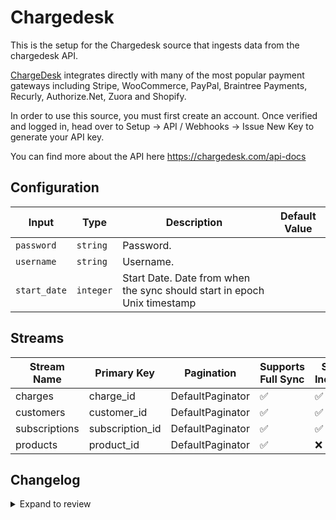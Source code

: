 # Chargedesk
This is the setup for the Chargedesk source that ingests data from the chargedesk API.

[ChargeDesk](https://chargedesk.com/) integrates directly with many of the most popular payment gateways including Stripe, WooCommerce, PayPal, Braintree Payments, Recurly, Authorize.Net, Zuora and Shopify. 

In order to use this source, you must first create an account. Once verified and logged in, head over to Setup -> API / Webhooks -> Issue New Key to generate your API key.

You can find more about the API here https://chargedesk.com/api-docs

## Configuration

| Input | Type | Description | Default Value |
|-------|------|-------------|---------------|
| `password` | `string` | Password.  |  |
| `username` | `string` | Username.  |  |
| `start_date` | `integer` | Start Date. Date from when the sync should start in epoch Unix timestamp |  |

## Streams
| Stream Name | Primary Key | Pagination | Supports Full Sync | Supports Incremental |
|-------------|-------------|------------|---------------------|----------------------|
| charges | charge_id | DefaultPaginator | ✅ |  ✅  |
| customers | customer_id | DefaultPaginator | ✅ |  ✅  |
| subscriptions | subscription_id | DefaultPaginator | ✅ |  ✅  |
| products | product_id | DefaultPaginator | ✅ |  ❌  |

## Changelog

<details>
  <summary>Expand to review</summary>

| Version          | Date              | Pull Request | Subject        |
|------------------|-------------------|--------------|----------------|
| 0.0.16 | 2025-02-22 | [54210](https://github.com/airbytehq/airbyte/pull/54210) | Update dependencies |
| 0.0.15 | 2025-02-15 | [53893](https://github.com/airbytehq/airbyte/pull/53893) | Update dependencies |
| 0.0.14 | 2025-02-08 | [53420](https://github.com/airbytehq/airbyte/pull/53420) | Update dependencies |
| 0.0.13 | 2025-02-01 | [52884](https://github.com/airbytehq/airbyte/pull/52884) | Update dependencies |
| 0.0.12 | 2025-01-25 | [52173](https://github.com/airbytehq/airbyte/pull/52173) | Update dependencies |
| 0.0.11 | 2025-01-18 | [51731](https://github.com/airbytehq/airbyte/pull/51731) | Update dependencies |
| 0.0.10 | 2025-01-11 | [51278](https://github.com/airbytehq/airbyte/pull/51278) | Update dependencies |
| 0.0.9 | 2024-12-28 | [50448](https://github.com/airbytehq/airbyte/pull/50448) | Update dependencies |
| 0.0.8 | 2024-12-21 | [50170](https://github.com/airbytehq/airbyte/pull/50170) | Update dependencies |
| 0.0.7 | 2024-12-14 | [49554](https://github.com/airbytehq/airbyte/pull/49554) | Update dependencies |
| 0.0.6 | 2024-12-12 | [49309](https://github.com/airbytehq/airbyte/pull/49309) | Update dependencies |
| 0.0.5 | 2024-12-11 | [49037](https://github.com/airbytehq/airbyte/pull/49037) | Starting with this version, the Docker image is now rootless. Please note that this and future versions will not be compatible with Airbyte versions earlier than 0.64 |
| 0.0.4 | 2024-11-04 | [48205](https://github.com/airbytehq/airbyte/pull/48205) | Update dependencies |
| 0.0.3 | 2024-10-29 | [47832](https://github.com/airbytehq/airbyte/pull/47832) | Update dependencies |
| 0.0.2 | 2024-10-28 | [47560](https://github.com/airbytehq/airbyte/pull/47560) | Update dependencies |
| 0.0.1 | 2024-10-18 | | Initial release by [@aazam-gh](https://github.com/aazam-gh) via Connector Builder |

</details>
